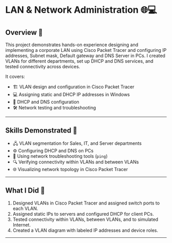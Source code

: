 # LAN & Network Administration 🌐💻

## Overview 📝
This project demonstrates hands-on experience designing and implementing a corporate LAN using Cisco Packet Tracer and configuring IP addresses, Subnet mask, Default gateway and DNS Server in PCs. I created VLANs for different departments, set up DHCP and DNS services, and tested connectivity across devices.

It covers:
- 🏗️ VLAN design and configuration in Cisco Packet Tracer  
- 💻 Assigning static and DHCP IP addresses in Windows  
- 📡 DHCP and DNS configuration  
- 🛠️ Network testing and troubleshooting

---

## Skills Demonstrated 🎯
- 🖧 VLAN segmentation for Sales, IT, and Server departments  
- ⚙️ Configuring DHCP and DNS on PCs 
- 🧰 Using network troubleshooting tools (`ping`)  
- 🔍 Verifying connectivity within VLANs and between VLANs  
- 🌐 Visualizing network topology in Cisco Packet Tracer

---

## What I Did 🚀
1. Designed VLANs in Cisco Packet Tracer and assigned switch ports to each VLAN.  
2. Assigned static IPs to servers and configured DHCP for client PCs.    
3. Tested connectivity within VLANs, between VLANs, and to simulated Internet.  
4. Created a VLAN diagram with labeled IP addresses and device roles.  

---

